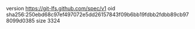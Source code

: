 version https://git-lfs.github.com/spec/v1
oid sha256:250ebd68c97ef497072e5dd26157843f09b6bb19fdbb2fdbb89cb978099d0385
size 3324
